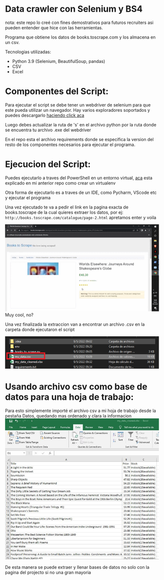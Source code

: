 # Data crawler con Selenium y BS4

nota: este repo lo creé con fines demostrativos para futuros recruiters asi pueden entender que hice con las herramientas.

Programa que obtiene los datos de books.toscrape.com y los almacena en un csv.

Tecnologias utilizadas: 
- Python 3.9 (Selenium, BeautifulSoup, pandas)
- CSV
- Excel


# Componentes del Script:

Para ejecutar el script se debe tener un webdriver de selenium para que este pueda utilizar un navegador.
Hay varios exploradores soportados y puedes descargarlo [haciendo click aca](https://www.selenium.dev/documentation/webdriver/getting_started/install_drivers/)

Luego debes actualizar la ruta de 's' en el archivo python por la ruta donde se encuentra tu archivo .exe del webdriver

En el repo esta el archivo requirements donde se especifica la version del resto de los componentes necesarios para ejecutar el programa.

# Ejecucion del Script:

Puedes ejecutarlo a traves del PowerShell en un entorno virtual, [aca](https://github.com/bertucci25/Extractor_datos_ML/blob/main/README.md#creando-un-entorno-virtual-virtualenv) esta explicado en mi anterior repo como crear un virtualenv

Otra forma de ejecutarlo es a traves de un IDE, como Pycharm, VScode etc y ejecutar el programa

Una vez ejecutado te va a pedir el link en la pagina exacta de books.toscrape de la cual quieres extraer los datos, por ej: `http://books.toscrape.com/catalogue/page-2.html` apretamos enter y voila

![gif del bot en ejecucion](/assets/screen-capture.gif)
<br>
Muy cool, no? 

Una vez finalizada la extraccion van a encontrar un archivo .csv en la carpeta donde ejecutaron el script

![Imagen del archivo](/assets/mydata.png)

# Usando archivo csv como base de datos para una hoja de trabajo:

Para esto simplemente importé el archivo csv a mi hoja de trabajo desde la pestaña Datos, quedando mas ordenado y clara la informacion
![imagen excel](/assets/captura_excel.JPG)

De esta manera se puede extraer y llenar bases de datos no solo con la pagina del projecto si no una gran mayoria
